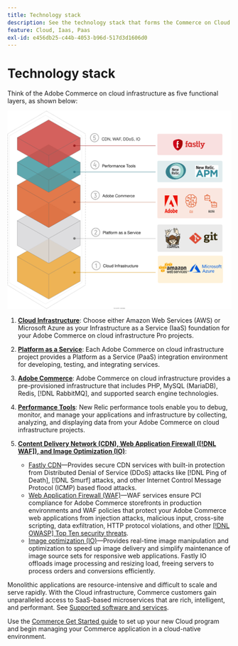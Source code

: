 ```yaml
---
title: Technology stack
description: See the technology stack that forms the Commerce on Cloud infrastructure.
feature: Cloud, Iaas, Paas
exl-id: e456db25-c44b-4053-b96d-517d3d1606d0
---
```

# Technology stack

Think of the Adobe Commerce on cloud infrastructure as five functional layers, as shown below:

![Cloud stack](../../assets/CloudStack.svg)

1. [**Cloud Infrastructure**](pro-architecture.md): Choose either Amazon Web Services (AWS) or Microsoft Azure as your Infrastructure as a Service (IaaS) foundation for your Adobe Commerce on cloud infrastructure Pro projects.
1. [**Platform as a Service**](cloud-architecture.md): Each Adobe Commerce on cloud infrastructure project provides a Platform as a Service (PaaS) integration environment for developing, testing, and integrating services.
1. [**Adobe Commerce**](../project/overview.md): Adobe Commerce on cloud infrastructure provides a pre-provisioned infrastructure that includes PHP, MySQL (MariaDB), Redis, [!DNL RabbitMQ], and supported search engine technologies.
1. [**Performance Tools**](../monitor/new-relic-service.md): New Relic performance tools enable you to debug, monitor, and manage your applications and infrastructure by collecting, analyzing, and displaying data from your Adobe Commerce on cloud infrastructure projects.
1. [**Content Delivery Network (CDN), Web Application Firewall ([!DNL WAF]), and Image Optimization (IO)**](../cdn/fastly.md):

   * [Fastly CDN](../cdn/fastly.md#ddos-protection)—Provides secure CDN services with built-in protection from Distributed Denial of Service (DDoS) attacks like [!DNL Ping of Death], [!DNL Smurf] attacks, and other Internet Control Message Protocol (ICMP) based flood attacks.
   * [Web Application Firewall (WAF)](../cdn/fastly-waf-service.md)—WAF services ensure PCI compliance for Adobe Commerce storefronts in production environments and WAF policies that protect your Adobe Commerce web applications from injection attacks, malicious input, cross-site scripting, data exfiltration, HTTP protocol violations, and other [[!DNL OWASP] Top Ten security threats](https://owasp.org/www-project-top-ten/).
   * [Image optimization (IO)](../cdn/fastly-image-optimization.md)—Provides real-time image manipulation and optimization to speed up image delivery and simplify maintenance of image source sets for responsive web applications. Fastly IO offloads image processing and resizing load, freeing servers to process orders and conversions efficiently.

Monolithic applications are resource-intensive and difficult to scale and serve rapidly. With the Cloud infrastructure, Commerce customers gain unparalleled access to SaaS-based microservices that are rich, intelligent, and performant. See [Supported software and services](cloud-architecture.md#supported-software-and-services).

Use the [Commerce Get Started guide](../../get-started/overview.md) to set up your new Cloud program and begin managing your Commerce application in a cloud-native environment.
